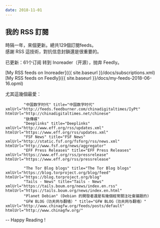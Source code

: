 ```yaml
---
date: 2018-11-01
---
```


## 我的 RSS 訂閱
時隔一年，來個更新。總共129個訂閱feeds。  
感謝 RSS 這技術，對抗信息封鎖還是很重要的。

已更新：61个订阅 转到 Inoreader（开源），抛弃 Feedly。

[My RSS feeds on Inoreader]({{ site.baseurl }}/docs/subscriptions.xml)    
[My RSS feeds on Feedly]({{ site.baseurl }}/docs/my-feeds-2018-06-16.opml)

<!--more-->
尤其這幾個最愛：


            "中国数字时代" title="中国数字时代" xmlUrl="http://feeds.feedburner.com/chinadigitaltimes/IyPt" htmlUrl="http://chinadigitaltimes.net/chinese"
			"鈦傳媒"
            "Deeplinks" title="Deeplinks" xmlUrl="http://www.eff.org/rss/updates.xml" htmlUrl="https://www.eff.org/rss/updates.xml"
            "FSF News" title="FSF News" xmlUrl="http://static.fsf.org/fsforg/rss/news.xml" htmlUrl="http://www.fsf.org/news/aggregator"
            "EFF Press Releases" title="EFF Press Releases" xmlUrl="https://www.eff.org/rss/pressrelease" htmlUrl="https://www.eff.org/rss/pressrelease"

            "The Tor Blog blogs" title="The Tor Blog blogs" xmlUrl="https://blog.torproject.org/blog/feed" htmlUrl="https://blog.torproject.org/blog"
			"Tails - News" title="Tails - News" xmlUrl="https://tails.boum.org/news/index.en.rss" htmlUrl="https://tails.boum.org/news/index.en.html"
			"Planet Debian" (Debian 的開發者還是有幾個經常關注社會議題的)
            "GFW BLOG（功夫网与翻墙）" title="GFW BLOG（功夫网与翻墙）" xmlUrl="http://www.chinagfw.org/feeds/posts/default" htmlUrl="http://www.chinagfw.org/"

-- Happy Reading !
